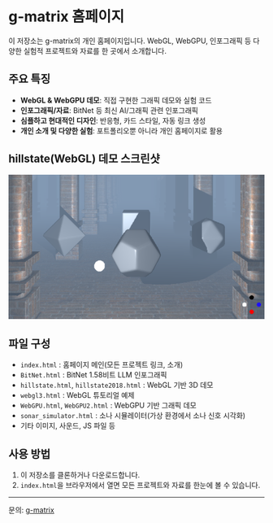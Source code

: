# g-matrix 홈페이지

이 저장소는 g-matrix의 개인 홈페이지입니다. WebGL, WebGPU, 인포그래픽 등 다양한 실험적 프로젝트와 자료를 한 곳에서 소개합니다.

## 주요 특징
- **WebGL & WebGPU 데모**: 직접 구현한 그래픽 데모와 실험 코드
- **인포그래픽/자료**: BitNet 등 최신 AI/그래픽 관련 인포그래픽
- **심플하고 현대적인 디자인**: 반응형, 카드 스타일, 자동 링크 생성
- **개인 소개 및 다양한 실험**: 포트폴리오뿐 아니라 개인 홈페이지로 활용

## hillstate(WebGL) 데모 스크린샷

![hillstate 실행 화면](elements.png)

## 파일 구성
- `index.html` : 홈페이지 메인(모든 프로젝트 링크, 소개)
- `BitNet.html` : BitNet 1.58비트 LLM 인포그래픽
- `hillstate.html`, `hillstate2018.html` : WebGL 기반 3D 데모
- `webgl3.html` : WebGL 튜토리얼 예제
- `WebGPU.html`, `WebGPU2.html` : WebGPU 기반 그래픽 데모
- `sonar_simulator.html` : 소나 시뮬레이터(가상 환경에서 소나 신호 시각화)
- 기타 이미지, 사운드, JS 파일 등

## 사용 방법
1. 이 저장소를 클론하거나 다운로드합니다.
2. `index.html`을 브라우저에서 열면 모든 프로젝트와 자료를 한눈에 볼 수 있습니다.

---

문의: [g-matrix](mailto:idgmatrix@gmail.com)
